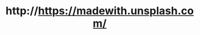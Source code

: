 ---
layout: post
title: http://https://madewith.unsplash.com/
image: https:madewith.unsplash.com-2017-01-05-clipped.png
---